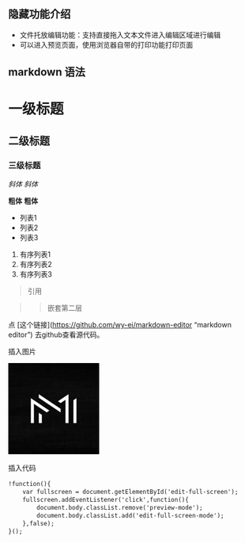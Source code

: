 ## 隐藏功能介绍

+ 文件托放编辑功能：支持直接拖入文本文件进入编辑区域进行编辑
+ 可以进入预览页面，使用浏览器自带的打印功能打印页面


## markdown 语法

# 一级标题
## 二级标题
### 三级标题

*斜体* 
_斜体_

**粗体**
__粗体__



* 列表1
* 列表2
* 列表3


1. 有序列表1
1. 有序列表2
1. 有序列表3

> 引用

>> 嵌套第二层

点 [这个链接](https://github.com/wy-ei/markdown-editor “markdown editor”)  去github查看源代码。

插入图片

![markdown](src/md.jpg)

插入代码

```
!function(){
	var fullscreen = document.getElementById('edit-full-screen');
	fullscreen.addEventListener('click',function(){
		document.body.classList.remove('preview-mode');
		document.body.classList.add('edit-full-screen-mode');
	},false);
}();

```

